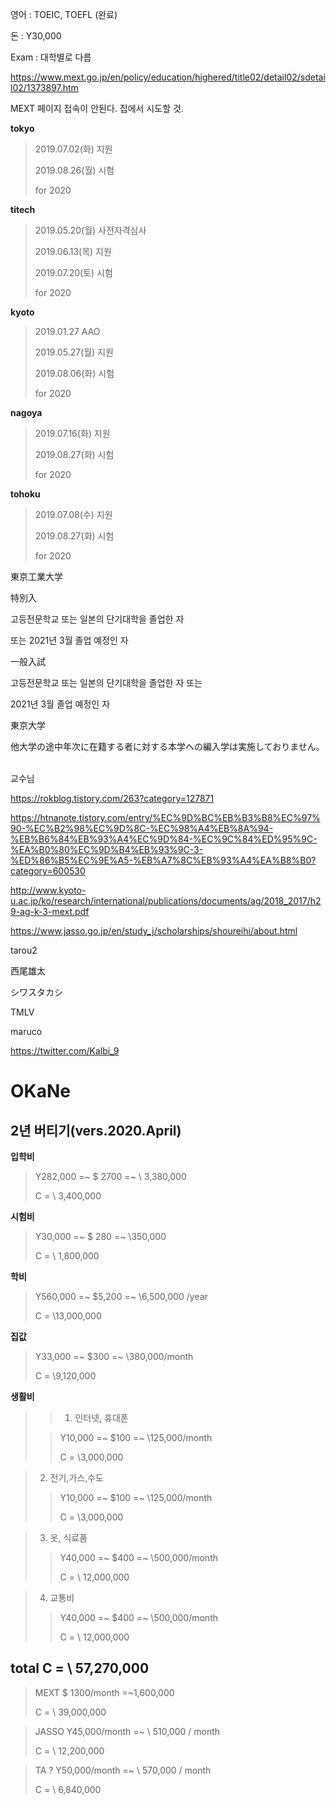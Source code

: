 
영어 : TOEIC, TOEFL (완료)

돈 : Y30,000

Exam : 대학별로 다름


<https://www.mext.go.jp/en/policy/education/highered/title02/detail02/sdetail02/1373897.htm>

MEXT 페이지 접속이 안된다.
집에서 시도할 것.


**tokyo**
>2019.07.02(화) 지원
>
>2019.08.26(월) 시험
>
>for 2020

**titech**
>
>2019.05.20(월) 사전자격심사
>
>2019.06.13(목) 지원
>
>2019.07.20(토) 시험
>
>for 2020

**kyoto**

>2019.01.27 AAO
>
>2019.05.27(월) 지원
>
>2019.08.06(화) 시험
>
>for 2020

**nagoya**

>2019.07.16(화) 지원
>
>2019.08.27(화) 시험
>
>for 2020

**tohoku**

>2019.07.08(수) 지원
>
>2019.08.27(화) 시험
>
>for 2020


東京工業大学

特別入

고등전문학교 또는 일본의 단기대학을 졸업한 자

또는 2021년 3월 졸업 예정인 자

一般入試

고등전문학교 또는 일본의 단기대학을 졸업한 자 또는

2021년 3월 졸업 예정인 자

東京大学

他大学の途中年次に在籍する者に対する本学への編入学は実施しておりません。


<br/>
교수님 

<https://rokblog.tistory.com/263?category=127871>


<https://htnanote.tistory.com/entry/%EC%9D%BC%EB%B3%B8%EC%97%90-%EC%B2%98%EC%9D%8C-%EC%98%A4%EB%8A%94-%EB%B6%84%EB%93%A4%EC%9D%84-%EC%9C%84%ED%95%9C-%EA%B0%80%EC%9D%B4%EB%93%9C-3-%ED%86%B5%EC%9E%A5-%EB%A7%8C%EB%93%A4%EA%B8%B0?category=600530>

<http://www.kyoto-u.ac.jp/ko/research/international/publications/documents/ag/2018_2017/h29-ag-k-3-mext.pdf>

<https://www.jasso.go.jp/en/study_j/scholarships/shoureihi/about.html>


tarou2

西尾雄太

シワスタカシ

TMLV

maruco

https://twitter.com/Kalbi_9


**OKaNe**
===

2년 버티기(vers.2020.April)
---

**입학비**
>
>Y282,000 =~ $ 2700 =~ \ 3,380,000
>
>C = \ 3,400,000

**시험비**
>
>Y30,000 =~ $ 280 =~ \350,000
>
>C = \ 1,800,000

**학비**
>
>Y560,000 =~ $5,200 =~ \6,500,000 /year
>
>C = \13,000,000

**집값**
>
>Y33,000 =~ $300 =~ \380,000/month
>
>C = \9,120,000

**생활비**
>
> >1. 인터넷, 휴대폰
>
> >Y10,000 =~ $100 =~ \125,000/month
> >
> >C = \3,000,000


>2. 전기,가스,수도
>
> >Y10,000 =~ $100 =~ \125,000/month
> >
> >C = \3,000,000


>3. 옷, 식료품
>
> >Y40,000 =~ $400 =~ \500,000/month
> >
> >C = \ 12,000,000


>4. 교통비
> >
> >Y40,000 =~ $400 =~ \500,000/month
> >
> >C = \ 12,000,000



total C = \ 57,270,000
---


>MEXT  $ 1300/month =~1,600,000
>
>C = \ 39,000,000

>JASSO Y45,000/month =~ \ 510,000 / month
>
>C = \ 12,200,000

>TA ? Y50,000/month =~ \ 570,000 / month
>
>C = \ 6,840,000





